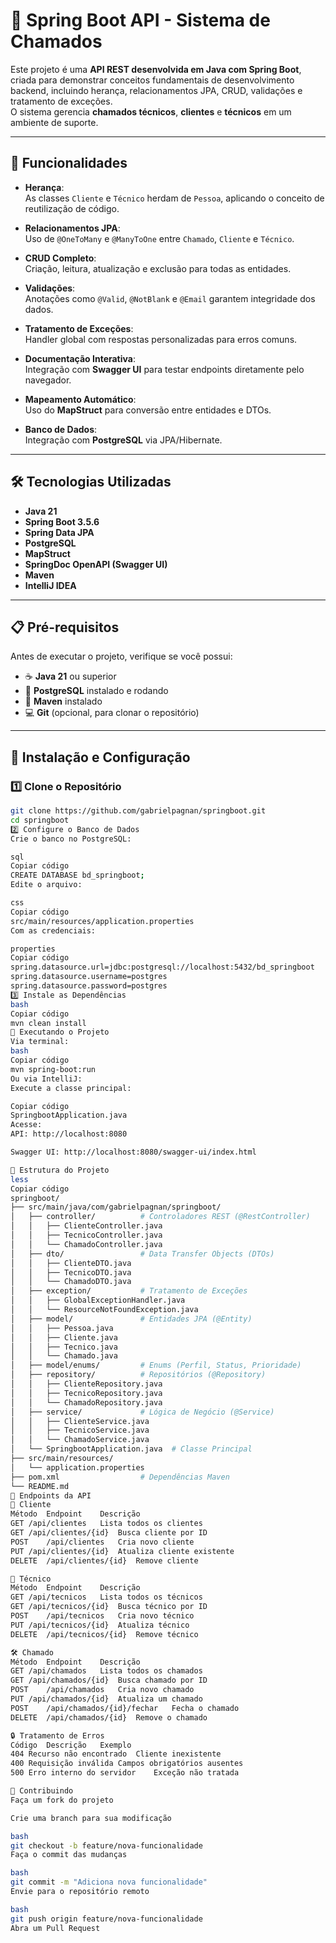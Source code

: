 # 🧩 Spring Boot API - Sistema de Chamados

Este projeto é uma **API REST desenvolvida em Java com Spring Boot**, criada para demonstrar conceitos fundamentais de desenvolvimento backend, incluindo herança, relacionamentos JPA, CRUD, validações e tratamento de exceções.  
O sistema gerencia **chamados técnicos**, **clientes** e **técnicos** em um ambiente de suporte.

---

## 🚀 Funcionalidades

- **Herança**:  
  As classes `Cliente` e `Técnico` herdam de `Pessoa`, aplicando o conceito de reutilização de código.

- **Relacionamentos JPA**:  
  Uso de `@OneToMany` e `@ManyToOne` entre `Chamado`, `Cliente` e `Técnico`.

- **CRUD Completo**:  
  Criação, leitura, atualização e exclusão para todas as entidades.

- **Validações**:  
  Anotações como `@Valid`, `@NotBlank` e `@Email` garantem integridade dos dados.

- **Tratamento de Exceções**:  
  Handler global com respostas personalizadas para erros comuns.

- **Documentação Interativa**:  
  Integração com **Swagger UI** para testar endpoints diretamente pelo navegador.

- **Mapeamento Automático**:  
  Uso do **MapStruct** para conversão entre entidades e DTOs.

- **Banco de Dados**:  
  Integração com **PostgreSQL** via JPA/Hibernate.

---

## 🛠 Tecnologias Utilizadas

- **Java 21**
- **Spring Boot 3.5.6**
- **Spring Data JPA**
- **PostgreSQL**
- **MapStruct**
- **SpringDoc OpenAPI (Swagger UI)**
- **Maven**
- **IntelliJ IDEA**

---

## 📋 Pré-requisitos

Antes de executar o projeto, verifique se você possui:

- ☕ **Java 21** ou superior
- 🐘 **PostgreSQL** instalado e rodando
- 🔧 **Maven** instalado
- 💻 **Git** (opcional, para clonar o repositório)

---

## 🔧 Instalação e Configuração

### 1️⃣ Clone o Repositório
```bash
git clone https://github.com/gabrielpagnan/springboot.git
cd springboot
2️⃣ Configure o Banco de Dados
Crie o banco no PostgreSQL:

sql
Copiar código
CREATE DATABASE bd_springboot;
Edite o arquivo:

css
Copiar código
src/main/resources/application.properties
Com as credenciais:

properties
Copiar código
spring.datasource.url=jdbc:postgresql://localhost:5432/bd_springboot
spring.datasource.username=postgres
spring.datasource.password=postgres
3️⃣ Instale as Dependências
bash
Copiar código
mvn clean install
🚀 Executando o Projeto
Via terminal:
bash
Copiar código
mvn spring-boot:run
Ou via IntelliJ:
Execute a classe principal:

Copiar código
SpringbootApplication.java
Acesse:
API: http://localhost:8080

Swagger UI: http://localhost:8080/swagger-ui/index.html

📖 Estrutura do Projeto
less
Copiar código
springboot/
├── src/main/java/com/gabrielpagnan/springboot/
│   ├── controller/          # Controladores REST (@RestController)
│   │   ├── ClienteController.java
│   │   ├── TecnicoController.java
│   │   └── ChamadoController.java
│   ├── dto/                 # Data Transfer Objects (DTOs)
│   │   ├── ClienteDTO.java
│   │   ├── TecnicoDTO.java
│   │   └── ChamadoDTO.java
│   ├── exception/           # Tratamento de Exceções
│   │   ├── GlobalExceptionHandler.java
│   │   └── ResourceNotFoundException.java
│   ├── model/               # Entidades JPA (@Entity)
│   │   ├── Pessoa.java
│   │   ├── Cliente.java
│   │   ├── Tecnico.java
│   │   └── Chamado.java
│   ├── model/enums/         # Enums (Perfil, Status, Prioridade)
│   ├── repository/          # Repositórios (@Repository)
│   │   ├── ClienteRepository.java
│   │   ├── TecnicoRepository.java
│   │   └── ChamadoRepository.java
│   ├── service/             # Lógica de Negócio (@Service)
│   │   ├── ClienteService.java
│   │   ├── TecnicoService.java
│   │   └── ChamadoService.java
│   └── SpringbootApplication.java  # Classe Principal
├── src/main/resources/
│   └── application.properties
├── pom.xml                  # Dependências Maven
└── README.md
📡 Endpoints da API
👤 Cliente
Método	Endpoint	Descrição
GET	/api/clientes	Lista todos os clientes
GET	/api/clientes/{id}	Busca cliente por ID
POST	/api/clientes	Cria novo cliente
PUT	/api/clientes/{id}	Atualiza cliente existente
DELETE	/api/clientes/{id}	Remove cliente

🧰 Técnico
Método	Endpoint	Descrição
GET	/api/tecnicos	Lista todos os técnicos
GET	/api/tecnicos/{id}	Busca técnico por ID
POST	/api/tecnicos	Cria novo técnico
PUT	/api/tecnicos/{id}	Atualiza técnico
DELETE	/api/tecnicos/{id}	Remove técnico

🛠 Chamado
Método	Endpoint	Descrição
GET	/api/chamados	Lista todos os chamados
GET	/api/chamados/{id}	Busca chamado por ID
POST	/api/chamados	Cria novo chamado
PUT	/api/chamados/{id}	Atualiza um chamado
POST	/api/chamados/{id}/fechar	Fecha o chamado
DELETE	/api/chamados/{id}	Remove o chamado

🔒 Tratamento de Erros
Código	Descrição	Exemplo
404	Recurso não encontrado	Cliente inexistente
400	Requisição inválida	Campos obrigatórios ausentes
500	Erro interno do servidor	Exceção não tratada

🤝 Contribuindo
Faça um fork do projeto

Crie uma branch para sua modificação

bash
git checkout -b feature/nova-funcionalidade
Faça o commit das mudanças

bash
git commit -m "Adiciona nova funcionalidade"
Envie para o repositório remoto

bash
git push origin feature/nova-funcionalidade
Abra um Pull Request
